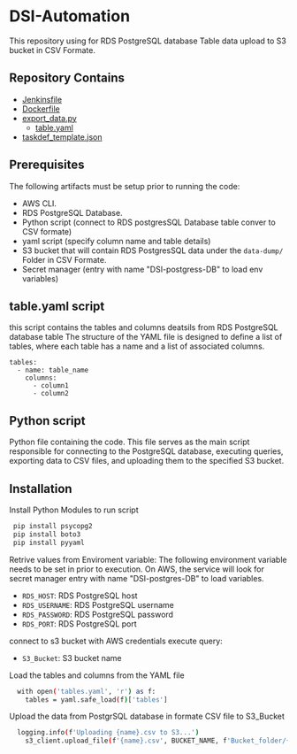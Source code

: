 # DSI-Automation

This repository using for RDS PostgreSQL database Table  data upload to S3 bucket in CSV Formate.


## Repository Contains

- [Jenkinsfile](#Jenkinsfile)
- [Dockerfile](#Dockerfile)
- [export_data.py](#export_data.py)
  - [table.yaml](#table.yaml)
- [taskdef_template.json](#taskdef_template.json)


## Prerequisites

The following artifacts must be setup prior to running the code:
* AWS CLI. 
* RDS PostgreSQL Database. 
* Python script (connect to RDS postgresSQL Database table conver to CSV formate)
* yaml script (specify column name and table details)
* S3 bucket that will contain RDS PostgresSQL data under the `data-dump/` Folder in CSV Formate.
* Secret manager (entry with name "DSI-postgress-DB" to load env variables)

##  table.yaml script
this script contains the tables and columns deatsils from RDS PostgreSQL database table The structure of the YAML file is designed to define a list of tables, where each table has a name and a list of associated columns.

```
tables:
  - name: table_name
    columns:
      - column1
      - column2
```

## Python script

Python file containing the code. This file serves as the main script responsible for connecting to the PostgreSQL database, executing queries, exporting data to CSV files, and uploading them to the specified S3 bucket.

## Installation

Install Python Modules to run script

```bash
 pip install psycopg2
 pip install boto3
 pip install pyyaml

```
Retrive values from Enviroment variable:
The following environment variable needs to be set in prior to execution. On AWS, the service will look for secret manager entry with name "DSI-postgres-DB" to load variables.

* `RDS_HOST`: RDS PostgreSQL host
* `RDS_USERNAME`: RDS PostgreSQL username
* `RDS_PASSWORD`: RDS PostgreSQL password
* `RDS_PORT`: RDS PostgreSQL port


connect to s3 bucket with AWS credentials execute query:

* `S3_Bucket`: S3 bucket name

Load the tables and columns from the YAML file

```bash
  with open('tables.yaml', 'r') as f:
    tables = yaml.safe_load(f)['tables']
```
    
Upload the data from PostgrSQL database in formate CSV file to S3_Bucket

```bash
  logging.info(f'Uploading {name}.csv to S3...')
    s3_client.upload_file(f'{name}.csv', BUCKET_NAME, f'Bucket_folder/{name}.csv')
```

